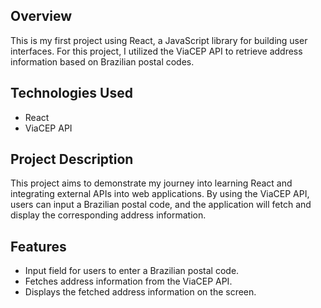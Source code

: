 ## Overview

This is my first project using React, a JavaScript library for building user interfaces. For this project, I utilized the ViaCEP API to retrieve address information based on Brazilian postal codes.

## Technologies Used

- React
- ViaCEP API

## Project Description

This project aims to demonstrate my journey into learning React and integrating external APIs into web applications. By using the ViaCEP API, users can input a Brazilian postal code, and the application will fetch and display the corresponding address information.

## Features

- Input field for users to enter a Brazilian postal code.
- Fetches address information from the ViaCEP API.
- Displays the fetched address information on the screen.
